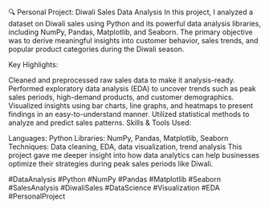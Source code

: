 🔍 Personal Project: Diwali Sales Data Analysis
In this project, I analyzed a dataset on Diwali sales using Python and its powerful data analysis libraries, including NumPy, Pandas, Matplotlib, and Seaborn. The primary objective was to derive meaningful insights into customer behavior, sales trends, and popular product categories during the Diwali season.

Key Highlights:

Cleaned and preprocessed raw sales data to make it analysis-ready.
Performed exploratory data analysis (EDA) to uncover trends such as peak sales periods, high-demand products, and customer demographics.
Visualized insights using bar charts, line graphs, and heatmaps to present findings in an easy-to-understand manner.
Utilized statistical methods to analyze and predict sales patterns.
Skills & Tools Used:

Languages: Python
Libraries: NumPy, Pandas, Matplotlib, Seaborn
Techniques: Data cleaning, EDA, data visualization, trend analysis
This project gave me deeper insight into how data analytics can help businesses optimize their strategies during peak sales periods like Diwali.

#DataAnalysis #Python #NumPy #Pandas #Matplotlib #Seaborn #SalesAnalysis #DiwaliSales #DataScience #Visualization #EDA #PersonalProject

